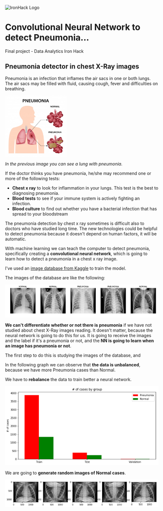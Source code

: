 ![IronHack Logo](https://s3-eu-west-1.amazonaws.com/ih-materials/uploads/upload_d5c5793015fec3be28a63c4fa3dd4d55.png)

# Convolutional Neural Network to detect Pneumonia...

Final project - Data Analytics Iron Hack

## Pneumonia detector in chest X-Ray images

Pneumonia is an infection that inflames the air sacs in one or both lungs. 
The air sacs may be filled with fluid, causing cough, fever and difficulties 
on breathing. 

<img src="https://github.com/jmolins89/final-project/blob/master/output/concepto-neumonia_98396-172.jpg" width="40%" height="40%" align="middle">

*In the previous image you can see a lung with pneumonia.*

If the doctor thinks you have pneumonia, he/she may recommend one or more of 
the following tests:

* **Chest x ray** to look for inflammation in your lungs. This test is the best 
to diagnosing pneumonia.
* **Blood tests** to see if your immune system is actively fighting an infection.
* **Blood culture** to find out whether you have a bacterial infection that has 
spread to your bloodstream

The pneumonia detection by chest x ray sometimes is difficult also to doctors 
who have studied long time. The new technologies could be helpful to detect
pneumonia because it doesn't depend on human factors, it will be automatic.

With machine learning we can teach the computer to detect pneumonia, specifically
creating a **convolutional neural network**, which is going to learn how to detect 
a pneumonia in a chest x ray image.

I've used an [image database from Kaggle](https://www.kaggle.com/paultimothymooney/chest-xray-pneumonia)
to train the model.

The images of the database are like the following:

![alt text](https://github.com/jmolins89/final-project/blob/master/output/example-images.png)

**We can't differentiate whether or not there is pneumonia** if we have not
studied about chest X-Ray images reading. It doesn't matter, because the neural
network is going to do this for us. It is going to receive the images and 
the label if it's a pneumonia or not, and the **NN is going to learn when an
image has pneumonia or not**.

The first step to do this is studying the images of the database, and 

In the following graph we can observe that **the data is unbalanced**, because we have more Pneumonia cases than Normal.

We have to **rebalance** the data to train better a neural network.

![alt text](https://github.com/jmolins89/final-project/blob/master/output/plotting-unbalanced-dataset.png)

We are going to **generate random images of Normal cases**.

![alt text](https://github.com/jmolins89/final-project/blob/master/output/example-different-way-to-duplicate-images.png)


